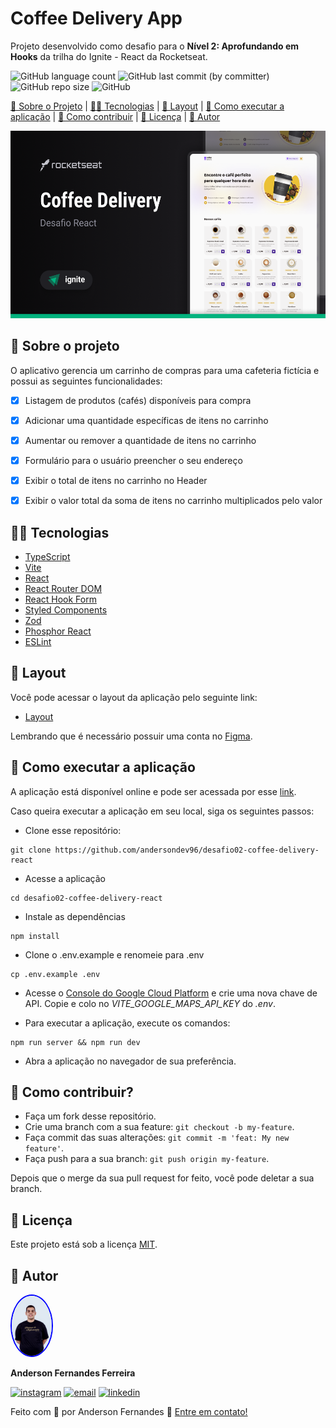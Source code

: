 # Coffee Delivery App
Projeto desenvolvido como desafio para o **Nível 2: Aprofundando em Hooks** da trilha do Ignite - React da Rocketseat.

![GitHub language count](https://img.shields.io/github/languages/count/andersondev96/desafio02-coffee-delivery-react?style=for-the-badge&color=8047F8)
![GitHub last commit (by committer)](https://img.shields.io/github/last-commit/andersondev96/desafio02-coffee-delivery-react?style=for-the-badge&color=8047F8)
![GitHub repo size](https://img.shields.io/github/repo-size/andersondev96/desafio02-coffee-delivery-react?style=for-the-badge&color=8047F8)
![GitHub](https://img.shields.io/github/license/andersondev96/desafio02-coffee-delivery-react?style=for-the-badge&color=8047F8)

[📄 Sobre o Projeto](#-sobre-o-projeto) | [🧑‍💻  Tecnologias](#-tecnologias) | [🎨 Layout](#-layout) | [🚀 Como executar a aplicação](#-como-executar-a-aplicação) |
 [🤝  Como contribuir](#-como-contribuir) | [📝 Licença](#-licença) | [👥 Autor](#-autor)

<img src="public/cover.png" height="300">

## 📄 Sobre o projeto

O aplicativo gerencia um carrinho de compras para uma cafeteria fictícia e possui as seguintes funcionalidades:

- [x] Listagem de produtos (cafés) disponíveis para compra

- [x] Adicionar uma quantidade específicas de itens no carrinho

- [x] Aumentar ou remover a quantidade de itens no carrinho

- [x] Formulário para o usuário preencher o seu endereço

- [x] Exibir o total de itens no carrinho no Header

- [x] Exibir o valor total da soma de itens no carrinho multiplicados pelo valor

## 🧑‍💻 Tecnologias

- [TypeScript](https://www.typescriptlang.org/)
- [Vite](https://vitejs.dev/)
- [React](https://react.dev/)
- [React Router DOM](https://reactrouter.com/en/main)
- [React Hook Form](https://react-hook-form.com/)
- [Styled Components](https://styled-components.com/)
- [Zod](https://zod.dev/)
- [Phosphor React](https://phosphoricons.com/)
- [ESLint](https://eslint.org/)

## 🎨 Layout

Você pode acessar o layout da aplicação pelo seguinte link:

- [Layout](https://www.figma.com/file/DccDGY4U5u96sBQZQtzsfg/Coffee-Delivery-%E2%80%A2-Desafio-React?type=design&node-id=2%3A12&mode=design&t=TH2uwxFmoDA7HJrf-1)

Lembrando que é necessário possuir uma conta no [Figma](https://www.figma.com/).

## 🚀 Como executar a aplicação

A aplicação está disponível online e pode ser acessada por esse [link](https://coffeedeliveryproject.netlify.app/).

Caso queira executar a aplicação em seu local, siga os seguintes passos:

- Clone esse repositório:

```
git clone https://github.com/andersondev96/desafio02-coffee-delivery-react
```

- Acesse a aplicação

```
cd desafio02-coffee-delivery-react
```

- Instale as dependências
```
npm install
```
- Clone o .env.example e renomeie para .env
```
cp .env.example .env
```
- Acesse o [Console do Google Cloud Platform](https://console.cloud.google.com/) e crie uma nova chave de API. Copie e colo no *VITE_GOOGLE_MAPS_API_KEY* do *.env*.

- Para executar a aplicação, execute os comandos:
```
npm run server && npm run dev
```

- Abra a aplicação no navegador de sua preferência.

 ## 🤝 Como contribuir?

- Faça um fork desse repositório.
- Crie uma branch com a sua feature: `git checkout -b my-feature`.
- Faça commit das suas alterações: `git commit -m 'feat: My new feature'`.
- Faça push para a sua branch: `git push origin my-feature`.

Depois que o merge da sua pull request for feito, você pode deletar a sua branch.

## 📝 Licença

Este projeto está sob a licença [MIT](LICENSE).

## 👥 Autor

<img src="public/author.jpg" width="64" style="border: 2px solid blue; border-radius: 50%; object-fit: cover" />

**Anderson Fernandes Ferreira**

[![instagram](https://img.shields.io/badge/-Instagram-%23E4405F?style=for-the-badge&logo=instagram&logoColor=white)](https://instagram.com/anderson_ff13)
[![email](https://img.shields.io/badge/-Gmail-%23333?style=for-the-badge&logo=gmail&logoColor=white)](mailto:andersonfferreira96@gmail.com.br)
[![linkedin](https://img.shields.io/badge/-LinkedIn-%230077B5?style=for-the-badge&logo=linkedin&logoColor=white)](https://www.linkedin.com/in/anderson-fernandes96/)

Feito com 💚 por Anderson Fernandes 👋 [Entre em contato!](https://www.linkedin.com/in/anderson-fernandes96/)
